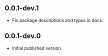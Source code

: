 ## 0.0.1-dev.1
- Fix package descriptions and typos in docs.

## 0.0.1-dev.0 
- Initial published version.

